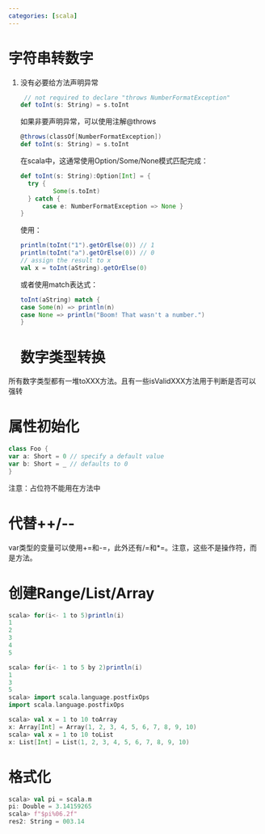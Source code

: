 ```yaml
---
categories: [scala]
---
```




# 字符串转数字

1. 没有必要给方法声明异常

   ```scala
    // not required to declare "throws NumberFormatException"
   def toInt(s: String) = s.toInt
   ```

   如果非要声明异常，可以使用注解@throws

   ```scala
   @throws(classOf[NumberFormatException]) 
   def toInt(s: String) = s.toInt
   ```

   在scala中，这通常使用Option/Some/None模式匹配完成：

   ```scala
   def toInt(s: String):Option[Int] = { 
     try {
   			Some(s.toInt) 
     } catch {
         case e: NumberFormatException => None }
   }
   ```

   使用：

   ```scala
   println(toInt("1").getOrElse(0)) // 1 
   println(toInt("a").getOrElse(0)) // 0
   // assign the result to x
   val x = toInt(aString).getOrElse(0)
   ```

   或者使用match表达式：

   ```scala
   toInt(aString) match {
   case Some(n) => println(n)
   case None => println("Boom! That wasn't a number.")
   }
   ```

   # 数字类型转换

所有数字类型都有一堆toXXX方法。且有一些isValidXXX方法用于判断是否可以强转

# 属性初始化

```scala
class Foo {
var a: Short = 0 // specify a default value 
var b: Short = _ // defaults to 0
}
```

注意：占位符不能用在方法中

# 代替++/--

var类型的变量可以使用+=和-=，此外还有/=和*=。注意，这些不是操作符，而是方法。

# 创建Range/List/Array

```scala
scala> for(i<- 1 to 5)println(i)
1
2
3
4
5

scala> for(i<- 1 to 5 by 2)println(i)
1
3
5
scala> import scala.language.postfixOps
import scala.language.postfixOps

scala> val x = 1 to 10 toArray
x: Array[Int] = Array(1, 2, 3, 4, 5, 6, 7, 8, 9, 10)
scala> val x = 1 to 10 toList
x: List[Int] = List(1, 2, 3, 4, 5, 6, 7, 8, 9, 10)
```

# 格式化

```scala
scala> val pi = scala.m    
pi: Double = 3.14159265    
scala> f"$pi%06.2f" 
res2: String = 003.14
```

